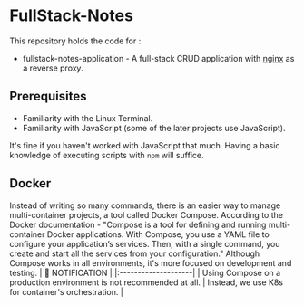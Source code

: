 # FullStack-Notes

This repository holds the code for :
- fullstack-notes-application - A full-stack CRUD application with [nginx](https://hub.docker.com/_/nginx/) as a reverse proxy.


## Prerequisites

- Familiarity with the Linux Terminal.
- Familiarity with JavaScript (some of the later projects use JavaScript).

It's fine if you haven't worked with JavaScript that much. Having a basic knowledge of executing scripts with `npm` will suffice.

## Docker

Instead of writing so many commands, there is an easier way to manage multi-container projects, a tool called Docker Compose.
According to the Docker documentation - "Compose is a tool for defining and running multi-container Docker applications. 
With Compose, you use a YAML file to configure your application’s services. Then, with a single command, you create and start 
all the services from your configuration."
Although Compose works in all environments, it's more focused on development and testing. 
| :bell: NOTIFICATION |
|:--------------------|
| Using Compose on a production environment is not recommended at all. 
| Instead, we use K8s for container's orchestration. |

